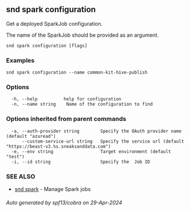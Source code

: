 ## snd spark configuration

Get a deployed SparkJob configuration.

The name of the SparkJob should be provided as an argument.


```
snd spark configuration [flags]
```

### Examples

```
snd spark configuration --name common-kit-hive-publish
```

### Options

```
  -h, --help          help for configuration
  -n, --name string    Name of the configuration to find
```

### Options inherited from parent commands

```
  -a, --auth-provider string        Specify the OAuth provider name (default "azuread")
      --custom-service-url string   Specify the service url (default "https://beast-v3.%s.sneaksanddata.com")
  -e, --env string                  Target environment (default "test")
  -i, --id string                   Specify the  Job ID
```

### SEE ALSO

* [snd spark](snd_spark.md)	 - Manage Spark jobs

###### Auto generated by spf13/cobra on 29-Apr-2024
